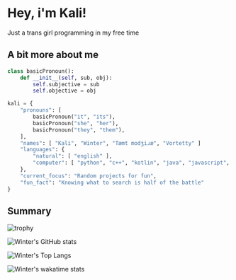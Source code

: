 # Hey, i'm Kali!

Just a trans girl programming in my free time

## A bit more about me

```python
class basicPronoun():
    def __init__(self, sub, obj):
        self.subjective = sub
        self.objective = obj

kali = {
    "pronouns": [
        basicPronoun("it", "its"),
        basicPronoun("she", "her"),
        basicPronoun("they", "them"),
    ],
    "names": [ "Kali", "Winter", "Tæmt modʒiɹæ", "Vortetty" ]
    "languages": {
        "natural": [ "english" ],
        "computer": [ "python", "c++", "kotlin", "java", "javascript", "c#", "html", "css", "rust" ]
    },
    "current_focus": "Random projects for fun",
    "fun_fact": "Knowing what to search is half of the battle"
}
```

## Summary

![trophy](https://github-profile-trophy.vercel.app/?username=vortetty&theme=dracula)

![Winter's GitHub stats](https://github-readme-stats.vercel.app/api?username=vortetty&theme=dracula&show_icons=true)

![Winter's Top Langs](https://github-readme-stats.vercel.app/api/top-langs/?username=vortetty&layout=compact&langs_count=10&theme=dracula)

![Winter's wakatime stats](https://github-readme-stats.vercel.app/api/wakatime?username=vortetty&theme=dracula)
